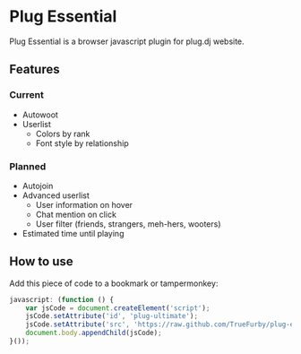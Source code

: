 Plug Essential
==========

Plug Essential is a browser javascript plugin for plug.dj website.

Features
---------
### Current
- Autowoot
- Userlist
    * Colors by rank
    * Font style by relationship
    
### Planned
- Autojoin
- Advanced userlist
    * User information on hover
    * Chat mention on click
    * User filter (friends, strangers, meh-hers, wooters)
- Estimated time until playing

How to use
---------
    
Add this piece of code to a bookmark or tampermonkey:

```javascript
javascript: (function () {
    var jsCode = document.createElement('script');
    jsCode.setAttribute('id', 'plug-ultimate');
    jsCode.setAttribute('src', 'https://raw.github.com/TrueFurby/plug-essential/master/plug_essential.js');
    document.body.appendChild(jsCode);
}());
```